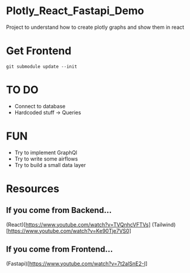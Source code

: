 # Plotly_React_Fastapi_Demo
Project to understand how to create plotly graphs and show them in react

# Get Frontend 
`git submodule update --init`

# TO DO
* Connect to database
* Hardcoded stuff -> Queries

# FUN
* Try to implement GraphQl
* Try to write some airflows
* Try to build a small data layer

# Resources 
## If you come from Backend...
(React)[https://www.youtube.com/watch?v=TVQnhcVFTVs]
(Tailwind)[https://www.youtube.com/watch?v=Ke90Tje7VS0]

##  If you come from Frontend...
(Fastapi)[https://www.youtube.com/watch?v=7t2alSnE2-I]

